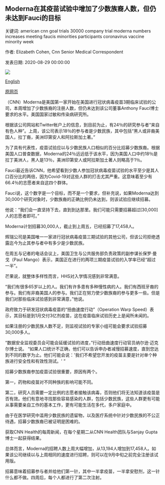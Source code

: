 ## Moderna在其疫苗试验中增加了少数族裔人数，但仍未达到Fauci的目标

关键词: american cnn goal trials 30000 company trial moderna numbers increases meeting faucis minorities participants coronavirus vaccine minority week

作者: Elizabeth Cohen, Cnn Senior Medical Correspondent

发表日期: 2020-08-29 00:00:00

![](https://cdn.cnn.com/cnnnext/dam/assets/200820102430-primera-vacuna-super-tease.jpg)

[English](Moderna%20increases%20minority%20numbers%20in%20its%20vaccine%20trial%2C%20but%20still%20not%20meeting%20Fauci%27s%20goal.md)

[原网页](https://edition.cnn.com/2020/08/29/health/moderna-coronavirus-vaccine-minorities-goal/index.html)

（CNN）Moderna是美国第一家开始在美国进行冠状病毒疫苗3期临床试验的公司，本周增加了少数族裔的注册人数，但仍未达到该公司董事Anthony Fauci博士要求的水平。美国国家过敏和传染病研究所。

根据该公司网站和Twitter帐户上的信息，到目前为止，有24％的研究参与者“来自有色人种”。上周，该公司表示18％的参与者是少数民族，其中包括“黑人或非裔美国人，拉丁裔，美洲印第安人和阿拉斯加土著。”

为了具有代表性，疫苗试验应以与少数民族人口相似的百分比招募少数族裔。根据美国人口普查数据，Moderna的24％远远低于该水平，因为美国人口中约18％是拉丁美洲人，黑人是13％，美洲印第安人或阿拉斯加土著人则略高于1％。

Fauci最近告诉CNN，他希望看到少数人参加冠状病毒疫苗试验的水平至少是其人口百分比的两倍，因为Covid-19对这些人群的打击尤其严重。这意味着至少有66.4％的志愿者来自这四个群体。

Fauci说，这个数字是一个目标，而不是一个要求，但补充说，如果Moderna达到30,000个研究对象时，少数族裔的正确比例仍未达到，则该试验应继续招募。

他说：“我们会一直坚持下去，直到到达那里。我们可能只需要招募超过[30,000]人的志愿者即可。”

Moderna计划招募30,000人，截止到上周五，已经招募了17,458人。

辉瑞公司是美国唯一一家进行冠状病毒疫苗三期试验的其他公司，但该公司拒绝透露迄今为止其参与者中有多少是少数民族。

在周五与记者的电话会议上，美国卫生与公共服务部负责政策的副参谋长保罗·曼戈（Paul Mango）表示，美国正在进行的两项三期疫苗试验的入学率已经“超过一半”。

芒果说，就整体多样性而言，HHS对入学情况感到非常满意。

“我们有很多65岁以上的人。我们有许多患有多种慢性病的人。我们有西班牙裔的参与。我们有非裔美国人的参与。我们正在努力使少数族裔的参与更多一些。但是我们对那些临床试验感到非常满意，”他说。

政府致力于研发冠状病毒疫苗的“扭曲速度行动”（Operation Warp Speed）表示，其目标是到1月交付3亿剂疫苗，这在疫苗临床试验历史上是闻所未闻的。

如果注册的少数民族人数不足，则监视试验的专家小组可能会要求试验招募30,000多人。

“数据安全监视委员会可能会延缓试验的进度，”行动扭曲速度行动官员纳尔逊·迈克尔博士说。 “如果人口统计不正确，他们可以告诉申办者减慢招募速度，直到您达到不同的数字为止。他们可能会说：'我们不希望您开发的疫苗主要是针对单个种族进行安全性和有效性测试。' ”

招募少数族裔参加疫苗试验很重要，原因有两个。

第一，药物和疫苗对不同种族的影响可能不同。

第二，研究人员需要一定比例的志愿者接触该病毒，否则他们将无法知道该疫苗是否有效。他们有意地寻找那些容易感染的人群，包括少数民族，这些人群更有可能从事需要亲自工作的基本工作，更有可能生活在多代，多户家庭中。

由于在医学研究中滥用少数民族的遗留物，以及医疗系统中针对少数民族的不公正待遇，招募少数族裔已被证明是困难的。

获取CNN Health的每周新闻，在每个星期二从CNN Health团队与Sanjay Gupta博士一起获得结果。

总体而言，Moderna的招聘人数上周大幅增加，从13,194人增加到17,458人。如果该公司继续以与上周相同的速度进行招聘，则可以在9月中旬之前完全注册该试用版。

招募意味着招募参与者并给他们第一针，其中一半拿疫苗，一半拿安慰剂，这一针什么都不做。四周后，每个人都进行了第二次注射。